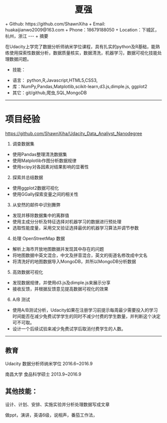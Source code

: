 <h1 align = "center">夏强</h1>
+ Github: https://github.com/ShawnXiha
+ Email: huakaijianwo2009@163.com
+ Phone：18679188050
+ Location：下城区，杭州，浙江
---
+ 摘要

在Udacity上学完了数据分析师纳米学位课程，具有扎实的python及R基础，能熟练使用探索性数据分析，数据质量核实，数据清洗，机器学习，数据可视化技能处理数据问题。

+ 技能：
 - 语言： python,R,Javascript,HTML5,CSS3,
 - 库：NumPy,Pandas,Matplotlib,scikit-learn,d3.js,dimple.js, ggplot2
 - 其它：git/github,爬虫,SQL,MongoDB
---
# 项目经验
https://github.com/ShawnXiha/Udacity_Data_Analiyst_Nanodegree
1.	调查数据集
 - 使用Pandas整理清洗数据集
 - 使用Matplotlib作图分析数据规律
 - 使用scipy对各因素对结果影响的显著性

2.	探索并总结数据
 - 使用ggplot2数据可视化
 - 使用GGally探索变量之间的相关性

3.	从安然的邮件中识别舞弊
 - 发现并移除数据集中的离群值
 - 使用主成分分析及特征选择对机器学习的数据进行预处理
 - 选取性能度量，采用交叉验证选择最优的机器学习算法并调节参数

4.	处理 OpenStreetMap 数据
 - 解析上海市开放地图数据并发现其中存在的问题
 - 将地图数据中英文混合，中文及拼音混合，英文的街道名修改成中文名
 - 将清洗好的地图数据导入MongoDB，并所以MongoDB分析数据

5.	高效数据可视化
 - 发现数据规律，并使用d3.js及dimple.js来展示分享
 - 接收反馈，并根据反馈意见提高数据可视化的效果

6.	A/B 测试
 - 使用A/B测试分析，Udacity如果在注册学习前提示每周最少需要投入的学习时间能否在减少免费试学学生的同时不减少付费的学生数量，并判断这个决定可不可取。
 - 设计一个后续试验来减少免费试学后取消付费学生的人数。

---
## 教育

Udacity 数据分析师纳米学位 2016.6~2016.9

南昌大学 食品科学硕士 2013.9~2016.9

## 其他技能：
设计、计划、安排、实施实验并分析处理数据写成文章

做ppt，演讲，英语6级，说相声，番茄工作法，
